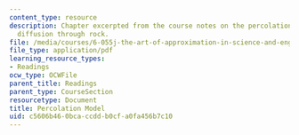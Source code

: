```yaml
---
content_type: resource
description: Chapter excerpted from the course notes on the percolation model of oil
  diffusion through rock.
file: /media/courses/6-055j-the-art-of-approximation-in-science-and-engineering-spring-2008/c5606b460bcaccddb0cfa0fa456b7c10_apr14a.pdf
file_type: application/pdf
learning_resource_types:
- Readings
ocw_type: OCWFile
parent_title: Readings
parent_type: CourseSection
resourcetype: Document
title: Percolation Model
uid: c5606b46-0bca-ccdd-b0cf-a0fa456b7c10
---
```

